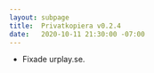 ```yaml
---
layout: subpage
title:  Privatkopiera v0.2.4
date:   2020-10-11 21:30:00 -07:00
---
```

- Fixade urplay.se.
